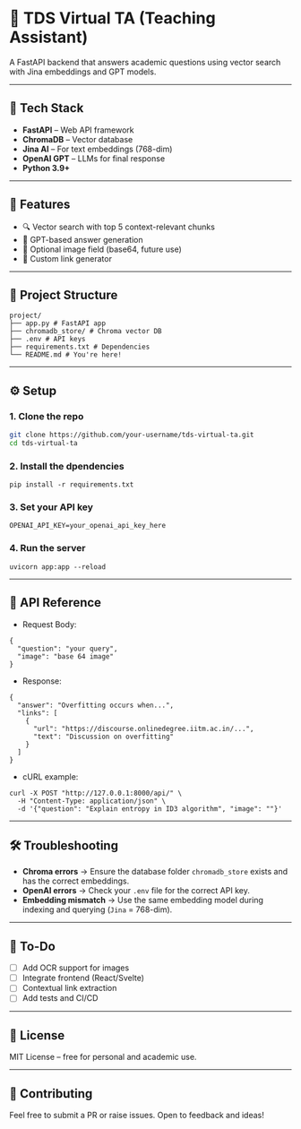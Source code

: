 # 🧠 TDS Virtual TA (Teaching Assistant)

A FastAPI backend that answers academic questions using vector search with Jina embeddings and GPT models.

---

## 🔧 Tech Stack

- **FastAPI** – Web API framework
- **ChromaDB** – Vector database
- **Jina AI** – For text embeddings (768-dim)
- **OpenAI GPT** – LLMs for final response
- **Python 3.9+**

---

## 🚀 Features

- 🔍 Vector search with top 5 context-relevant chunks
- 🤖 GPT-based answer generation
- 📎 Optional image field (base64, future use)
- 🔗 Custom link generator

---

## 📁 Project Structure
```
project/
├── app.py # FastAPI app
├── chromadb_store/ # Chroma vector DB
├── .env # API keys
├── requirements.txt # Dependencies
└── README.md # You're here!
```

---

## ⚙️ Setup

### 1. Clone the repo

```bash
git clone https://github.com/your-username/tds-virtual-ta.git
cd tds-virtual-ta
```
### 2. Install the dpendencies
```
pip install -r requirements.txt

```
### 3. Set your API key
```
OPENAI_API_KEY=your_openai_api_key_here
```
### 4. Run the server
```
uvicorn app:app --reload
```
---
## 📮 API Reference
- Request Body:
```
{
  "question": "your query",
  "image": "base 64 image"
}
```

- Response:
```
{
  "answer": "Overfitting occurs when...",
  "links": [
    {
      "url": "https://discourse.onlinedegree.iitm.ac.in/...",
      "text": "Discussion on overfitting"
    }
  ]
}
```

- cURL example:
```
curl -X POST "http://127.0.0.1:8000/api/" \
  -H "Content-Type: application/json" \
  -d '{"question": "Explain entropy in ID3 algorithm", "image": ""}'
```
---
## 🛠 Troubleshooting

- **Chroma errors** → Ensure the database folder `chromadb_store` exists and has the correct embeddings.
- **OpenAI errors** → Check your `.env` file for the correct API key.
- **Embedding mismatch** → Use the same embedding model during indexing and querying (`Jina` = 768-dim).

---

## 📝 To-Do

- [ ] Add OCR support for images
- [ ] Integrate frontend (React/Svelte)
- [ ] Contextual link extraction
- [ ] Add tests and CI/CD

---

## 📜 License

MIT License – free for personal and academic use.

---

## 🤝 Contributing

Feel free to submit a PR or raise issues. Open to feedback and ideas!



